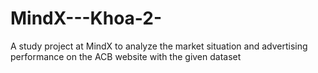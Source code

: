 # MindX---Khoa-2-
A study project at MindX to analyze the market situation and advertising performance on the ACB website with the given dataset
